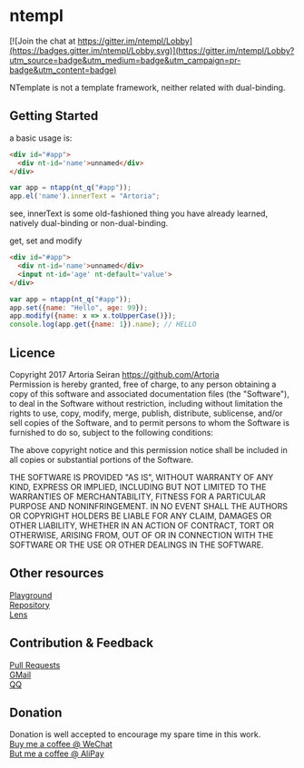 # ntempl

[![Join the chat at https://gitter.im/ntempl/Lobby](https://badges.gitter.im/ntempl/Lobby.svg)](https://gitter.im/ntempl/Lobby?utm_source=badge&utm_medium=badge&utm_campaign=pr-badge&utm_content=badge)

NTemplate is not a template framework, neither related with dual-binding.

## Getting Started
a basic usage is:
```html
<div id="#app">
  <div nt-id='name'>unnamed</div>
</div>
```

```js
var app = ntapp(nt_q("#app"));
app.el('name').innerText = "Artoria";
```
see, innerText is some old-fashioned thing you have already learned, natively dual-binding or non-dual-binding.

get, set and modify
```html
<div id="#app">
  <div nt-id='name'>unnamed</div>
  <input nt-id='age' nt-default='value'>
</div>
```

```js
var app = ntapp(nt_q("#app"));
app.set({name: "Hello", age: 99});
app.modify({name: x => x.toUpperCase()});
console.log(app.get({name: 1}).name); // HELLO
```

## Licence
Copyright 2017 Artoria Seiran https://github.com/Artoria    
Permission is hereby granted, free of charge, to any person obtaining a copy of this software and associated documentation files (the "Software"), to deal in the Software without restriction, including without limitation the rights to use, copy, modify, merge, publish, distribute, sublicense, and/or sell copies of the Software, and to permit persons to whom the Software is furnished to do so, subject to the following conditions:

The above copyright notice and this permission notice shall be included in all copies or substantial portions of the Software.

THE SOFTWARE IS PROVIDED "AS IS", WITHOUT WARRANTY OF ANY KIND, EXPRESS OR IMPLIED, INCLUDING BUT NOT LIMITED TO THE WARRANTIES OF MERCHANTABILITY, FITNESS FOR A PARTICULAR PURPOSE AND NONINFRINGEMENT. IN NO EVENT SHALL THE AUTHORS OR COPYRIGHT HOLDERS BE LIABLE FOR ANY CLAIM, DAMAGES OR OTHER LIABILITY, WHETHER IN AN ACTION OF CONTRACT, TORT OR OTHERWISE, ARISING FROM, OUT OF OR IN CONNECTION WITH THE SOFTWARE OR THE USE OR OTHER DEALINGS IN THE SOFTWARE.

## Other resources
[Playground](https://jsfiddle.net)   
[Repository](https://github.com/Artoria/ntempl)   
[Lens](http://hackage.haskell.org/package/lens)   


## Contribution & Feedback
[Pull Requests](https://github.com/Artoria/ntempl/pulls)   
[GMail](mailto:pochioly2008@gmail.com)   
[QQ](http://wpa.qq.com/msgrd?v=3&uin=297314126&site=qq&menu=yes)

## Donation
Donation is well accepted to encourage my spare time in this work.    
[Buy me a coffee @ WeChat](https://wx.tenpay.com/f2f?t=AQAAAJ%2FXTNaHzjztqnoG92LKMn0%3D)   
[But me a coffee @ AliPay](https://qr.alipay.com/stx00116sbiivlnndhimz82)   







